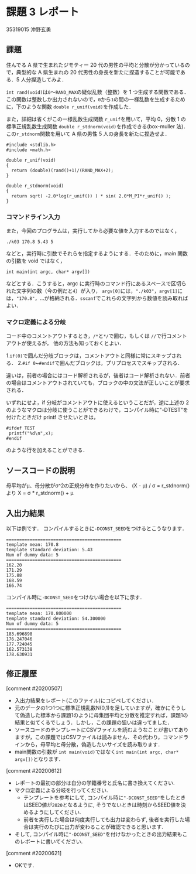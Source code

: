 # 課題 3 レポート

35319015 沖野玄勇


## 課題

住んでる A 県で生まれたジモティー 20 代の男性の平均と分散が分かっているので，典型的な A 県生まれの 20 代男性の身長を新たに捏造することが可能である．5 人分捏造してみよ．

`int rand(void)`は`0`〜`RAND_MAX`の疑似乱数（整数）を 1 つ生成する関数である．この関数は整数しか出力されないので，`0`から`1`の間の一様乱数を生成するために，下のような関数 `double r_unif(void)`を作成した．

また，詳細は省くがこの一様乱数生成関数 `r_unif`を用いて，平均 0，分散 1 の標準正規乱数生成関数 `double r_stdnorm(void)`を作成できる(box-muller 法)．
この`r_stdnorm`関数を用いて A 県の男性 5 人の身長を新たに捏造せよ．

```{c}
#include <stdlib.h>
#include <math.h>

double r_unif(void)
{
  return (double)(rand()+1)/(RAND_MAX+2);
}

double r_stdnorm(void)
{
  return sqrt( -2.0*log(r_unif()) ) * sin( 2.0*M_PI*r_unif() );
}
```

### コマンドライン入力

また，今回のプログラムは，実行してから必要な値を入力するのではなく，

```
./k03 170.8 5.43 5
```

などと，実行時に引数でそれらを指定するようにする．そのために，main 関数の引数を void ではなく，

```
int main(int argc, char* argv[])
```

などとする．こうすると，argc に実行時のコマンド行にあるスペースで区切られた文字列の数（今の例だと`4`）が入り，
`argv[0]`には，`"./k03"`，`argv[1]`には，`"170.8"`，...が格納される．`sscanf`でこれらの文字列から数値を読み取ればよい．

### マクロ定義による分岐

コード中のコメントアウトするとき，`/*`と`*/`で囲む，もしくは `//`で行コメントアウトが使えるが，
他の方法も知っておくとよい．

1.`if(0)`で囲んだ分岐ブロックは，コメントアウトと同様に常にスキップされる． 2.`#if 0`~`#endif`で囲んだブロックは，プリプロセスでスキップされる．

違いは，前者の場合にはコード解析されるが，後者はコード解析されない．前者の場合はコメントアウトされていても，ブロックの中の文法が正しいことが要求される．

いずれにせよ，if 分岐がコメントアウトに使えるということだが，逆に上述の 2 のようなマクロは分岐に使うことができるわけで，コンパイル時に"-DTEST"を付けたときだけ printf させたいときは，

```
#ifdef TEST
 printf("%d\n",x);
#endif
```

のような行を加えることができる．

## ソースコードの説明

母平均がμ、母分散がσ^2の正規分布を作りたいから、
(X - μ) / σ = r_stdnorm() より
X = σ * r_stdnorm() + μ

## 入出力結果

以下は例です． コンパイルするときに`-DCONST_SEED`をつけるとこうなります．

```
============================================
template mean: 170.8
template standard deviation: 5.43
Num of dummy data: 5
============================================
162.20
171.29
175.88
168.59
166.74
```

コンパイル時に`-DCONST_SEED`をつけない場合を以下に示す．

```
============================================
template mean: 170.800000
template standard deviation: 54.300000
Num of dummy data: 5
============================================
183.696898
176.247046
177.724045
162.573138
178.630931
```

## 修正履歴

[comment #20200507]
- 入出力結果をレポート(このファイル)にコピペしてください．
- 元のデータの1つ1つに標準正規乱数N(0,1)を足していますが，確かにそうして偽造した標本から課題1のように母集団平均と分散を推定すれば，課題1の結果と似てくるでしょう．しかし，この課題の狙いは違ってました．
- ソースコードのテンプレートにCSVファイルを読むようなことが書いてありますが，この課題ではCSVファイルは読みません．その代わり，コマンドラインから，母平均と母分散，偽造したいサイズを読み取ります．
- main関数の引数が `int main(void)`ではなく`int main(int argc, char* argv[])`となります．

[comment #20200612]
- レポートの最初の部分は自分の学籍番号と氏名に書き換えてください. 
- マクロ定義による分岐を行ってください. 
  - テンプレートを参考にして, コンパイル時に`"-DCONST_SEED"`をしたときはSEED値が`2020`となるように, そうでないときは時刻からSEED値を決めるようにしてください. 
  - 前者を実行した場合は何度実行しても出力は変わらず, 後者を実行した場合は実行のたびに出力が変わることが確認できると思います. 
- そして, コンパイル時に`"-DCONST_SEED"`を付けなかったときの出力結果もこのレポートに書いてください. 

[comment #20200621]
- OKです. 